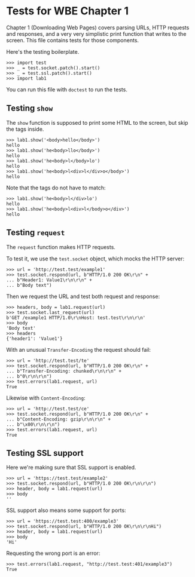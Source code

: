 Tests for WBE Chapter 1
=======================

Chapter 1 (Downloading Web Pages) covers parsing URLs, HTTP requests
and responses, and a very very simplistic print function that writes
to the screen. This file contains tests for those components.

Here's the testing boilerplate.

    >>> import test
    >>> _ = test.socket.patch().start()
    >>> _ = test.ssl.patch().start()
    >>> import lab1
    
You can run this file with `doctest` to run the tests.

Testing `show`
--------------

The `show` function is supposed to print some HTML to the screen, but
skip the tags inside.

    >>> lab1.show('<body>hello</body>')
    hello
    >>> lab1.show('he<body>llo</body>')
    hello
    >>> lab1.show('he<body>l</body>lo')
    hello
    >>> lab1.show('he<body>l<div>l</div>o</body>')
    hello

Note that the tags do not have to match:

    >>> lab1.show('he<body>l</div>lo')
    hello
    >>> lab1.show('he<body>l<div>l</body>o</div>')
    hello

Testing `request`
-----------------

The `request` function makes HTTP requests.

To test it, we use the `test.socket` object, which mocks the HTTP server:

    >>> url = 'http://test.test/example1'
    >>> test.socket.respond(url, b"HTTP/1.0 200 OK\r\n" +
    ... b"Header1: Value1\r\n\r\n" +
    ... b"Body text")

Then we request the URL and test both request and response:

    >>> headers, body = lab1.request(url)
    >>> test.socket.last_request(url)
    b'GET /example1 HTTP/1.0\r\nHost: test.test\r\n\r\n'
    >>> body
    'Body text'
    >>> headers
    {'header1': 'Value1'}

With an unusual `Transfer-Encoding` the request should fail:

    
    >>> url = 'http://test.test/te'
    >>> test.socket.respond(url, b"HTTP/1.0 200 OK\r\n" +
    ... b"Transfer-Encoding: chunked\r\n\r\n" +
    ... b"0\r\n\r\n")
    >>> test.errors(lab1.request, url)
    True

Likewise with `Content-Encoding`:
    
    >>> url = 'http://test.test/ce'
    >>> test.socket.respond(url, b"HTTP/1.0 200 OK\r\n" +
    ... b"Content-Encoding: gzip\r\n\r\n" +
    ... b"\x00\r\n\r\n")
    >>> test.errors(lab1.request, url)
    True

Testing SSL support
-------------------

Here we're making sure that SSL support is enabled.

    >>> url = 'https://test.test/example2'
    >>> test.socket.respond(url, b"HTTP/1.0 200 OK\r\n\r\n")
    >>> header, body = lab1.request(url)
    >>> body
    ''

SSL support also means some support for ports:

    >>> url = 'https://test.test:400/example3'
    >>> test.socket.respond(url, b"HTTP/1.0 200 OK\r\n\r\nHi")
    >>> header, body = lab1.request(url)
    >>> body
    'Hi'

Requesting the wrong port is an error:

    >>> test.errors(lab1.request, "http://test.test:401/example3")
    True


